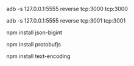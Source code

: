 adb -s 127.0.0.1:5555 reverse tcp:3000 tcp:3000

adb -s 127.0.0.1:5555 reverse tcp:3001 tcp:3001

npm install json-bigint

npm install protobufjs

npm install text-encoding
